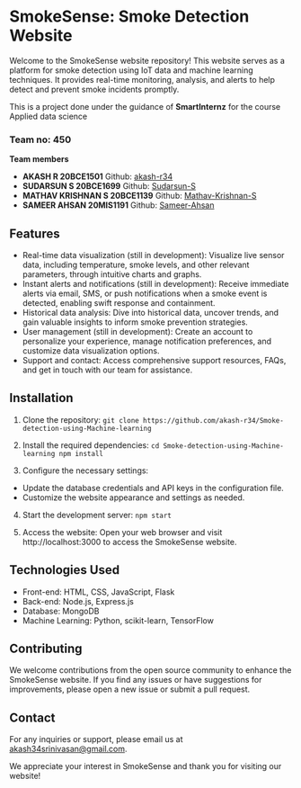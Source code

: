 # SmokeSense: Smoke Detection Website

Welcome to the SmokeSense website repository! This website serves as a platform for smoke detection using IoT data and machine learning techniques. It provides real-time monitoring, analysis, and alerts to help detect and prevent smoke incidents promptly.

This is a project done under the guidance of <b>SmartInternz</b> for the course Applied data science

<h3>Team no: 450</h3>
<b>Team members</b>
<ul>
<li><b>AKASH R 20BCE1501</b> Github: <a href="https://github.com/akash-r34">akash-r34</a></li>
<li><b>SUDARSUN	S 20BCE1699</b> Github: <a href="https://github.com/SudarsunTech">Sudarsun-S</a></li>
<li><b>MATHAV	KRISHNAN S 20BCE1139</b> Github: <a href="https://github.com/mathavkrishnan">Mathav-Krishnan-S</a></li>
<li><b>SAMEER	AHSAN 20MIS1191</b> Github: <a href="https://github.com/SameerAhsan38">Sameer-Ahsan</a></li>
</ul>

## Features
- Real-time data visualization (still in development): Visualize live sensor data, including temperature, smoke levels, and other relevant parameters, through intuitive charts and graphs.
- Instant alerts and notifications (still in development): Receive immediate alerts via email, SMS, or push notifications when a smoke event is detected, enabling swift response and containment.
- Historical data analysis: Dive into historical data, uncover trends, and gain valuable insights to inform smoke prevention strategies.
- User management (still in development): Create an account to personalize your experience, manage notification preferences, and customize data visualization options.
- Support and contact: Access comprehensive support resources, FAQs, and get in touch with our team for assistance.

## Installation
1. Clone the repository:
`git clone https://github.com/akash-r34/Smoke-detection-using-Machine-learning`

2. Install the required dependencies:
`cd Smoke-detection-using-Machine-learning
npm install`

3. Configure the necessary settings:
- Update the database credentials and API keys in the configuration file.
- Customize the website appearance and settings as needed.

4. Start the development server:
`npm start`


6. Access the website:
Open your web browser and visit http://localhost:3000 to access the SmokeSense website.

## Technologies Used
- Front-end: HTML, CSS, JavaScript, Flask
- Back-end: Node.js, Express.js
- Database: MongoDB
- Machine Learning: Python, scikit-learn, TensorFlow

## Contributing
We welcome contributions from the open source community to enhance the SmokeSense website. If you find any issues or have suggestions for improvements, please open a new issue or submit a pull request.

## Contact
For any inquiries or support, please email us at [akash34srinivasan@gmail.com](mailto:akash34srinivasan@gmail.com).

We appreciate your interest in SmokeSense and thank you for visiting our website!

